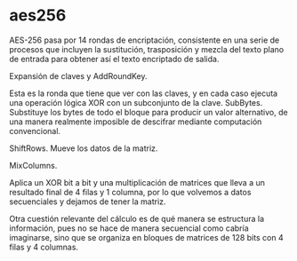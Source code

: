# aes256

AES-256 pasa por 14 rondas de encriptación, consistente en una serie de procesos que incluyen la sustitución, 
trasposición y mezcla del texto plano de entrada para obtener así el texto encriptado de salida.
    
Expansión de claves y AddRoundKey. 

Esta es la ronda que tiene que ver con las claves, y en cada caso ejecuta una operación lógica XOR con un subconjunto de la clave.
SubBytes. Substituye los bytes de todo el bloque para producir un valor alternativo, de una manera realmente imposible de descifrar mediante computación convencional.

ShiftRows.
Mueve los datos de la matriz.

MixColumns. 

Aplica un XOR bit a bit y una multiplicación de matrices que lleva a un resultado final de 4 filas y 1 columna, por lo que volvemos a datos secuenciales y dejamos de tener la matriz.

Otra cuestión relevante del cálculo es de qué manera se estructura la información, 
pues no se hace de manera secuencial como cabría imaginarse, sino que se organiza en
bloques de matrices de 128 bits con 4 filas y 4 columnas.

